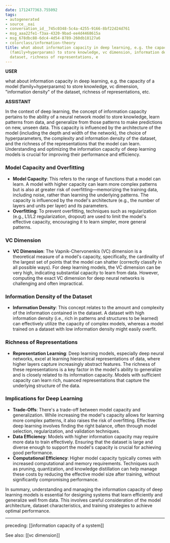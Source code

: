 ```yaml
---
date: 1712477363.755092
tags:
- autogenerated
- source__oai
- conversation_id__745c0348-5c4a-4255-9166-8bf22d24d761
- msg_aaa22fe1-f3aa-4320-9bad-ee4d4468615a
- msg_678dbc88-6dc4-4d54-8789-260db18127a6
- colorclass/information-theory
title: what about information capacity in deep learning, e.g. the capacity of a model
  (family+hyperparams) to store knowledge, vc dimension, information density of the
  dataset, richness of representations, e
---
```


**USER**

what about information capacity in deep learning, e.g. the capacity of a model (family+hyperparams) to store knowledge, vc dimension, "information density" of the dataset, richness of representations, etc.


**ASSISTANT**

In the context of deep learning, the concept of information capacity pertains to the ability of a neural network model to store knowledge, learn patterns from data, and generalize from those patterns to make predictions on new, unseen data. This capacity is influenced by the architecture of the model (including the depth and width of the network), the choice of hyperparameters, the complexity and information density of the dataset, and the richness of the representations that the model can learn. Understanding and optimizing the information capacity of deep learning models is crucial for improving their performance and efficiency.

### Model Capacity and Overfitting

- **Model Capacity**: This refers to the range of functions that a model can learn. A model with higher capacity can learn more complex patterns but is also at greater risk of overfitting—memorizing the training data, including noise, rather than learning the underlying patterns. The capacity is influenced by the model's architecture (e.g., the number of layers and units per layer) and its parameters.
- **Overfitting**: To prevent overfitting, techniques such as regularization (e.g., L1/L2 regularization, dropout) are used to limit the model's effective capacity, encouraging it to learn simpler, more general patterns.

### VC Dimension

- **VC Dimension**: The Vapnik-Chervonenkis (VC) dimension is a theoretical measure of a model's capacity, specifically, the cardinality of the largest set of points that the model can shatter (correctly classify in all possible ways). For deep learning models, the VC dimension can be very high, indicating substantial capacity to learn from data. However, computing the exact VC dimension for deep neural networks is challenging and often impractical.

### Information Density of the Dataset

- **Information Density**: This concept relates to the amount and complexity of the information contained in the dataset. A dataset with high information density (i.e., rich in patterns and structures to be learned) can effectively utilize the capacity of complex models, whereas a model trained on a dataset with low information density might easily overfit.

### Richness of Representations

- **Representation Learning**: Deep learning models, especially deep neural networks, excel at learning hierarchical representations of data, where higher layers capture increasingly abstract features. The richness of these representations is a key factor in the model's ability to generalize and is closely related to its information capacity. Models with sufficient capacity can learn rich, nuanced representations that capture the underlying structure of the data.

### Implications for Deep Learning

- **Trade-Offs**: There's a trade-off between model capacity and generalization. While increasing the model's capacity allows for learning more complex patterns, it also raises the risk of overfitting. Effective deep learning involves finding the right balance, often through model selection, regularization, and validation techniques.
- **Data Efficiency**: Models with higher information capacity may require more data to train effectively. Ensuring that the dataset is large and diverse enough to support the model's capacity is crucial for achieving good performance.
- **Computational Efficiency**: Higher model capacity typically comes with increased computational and memory requirements. Techniques such as pruning, quantization, and knowledge distillation can help manage these costs by reducing the effective model size after training, without significantly compromising performance.

In summary, understanding and managing the information capacity of deep learning models is essential for designing systems that learn efficiently and generalize well from data. This involves careful consideration of the model architecture, dataset characteristics, and training strategies to achieve optimal performance.


---

preceding: [[information capacity of a system]]

See also: [[vc dimension]]